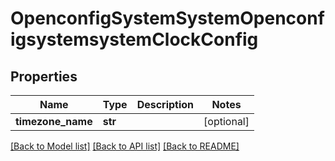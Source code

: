 # OpenconfigSystemSystemOpenconfigsystemsystemClockConfig

## Properties
Name | Type | Description | Notes
------------ | ------------- | ------------- | -------------
**timezone_name** | **str** |  | [optional] 

[[Back to Model list]](../README.md#documentation-for-models) [[Back to API list]](../README.md#documentation-for-api-endpoints) [[Back to README]](../README.md)


